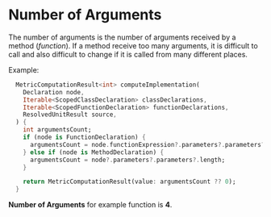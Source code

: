 # Number of Arguments

The number of arguments is the number of arguments received by a method (_function_). If a method receive too many arguments, it is difficult to call and also difficult to change if it is called from many different places.

Example:

```dart
  MetricComputationResult<int> computeImplementation(
    Declaration node,
    Iterable<ScopedClassDeclaration> classDeclarations,
    Iterable<ScopedFunctionDeclaration> functionDeclarations,
    ResolvedUnitResult source,
  ) {
    int argumentsCount;
    if (node is FunctionDeclaration) {
      argumentsCount = node.functionExpression?.parameters?.parameters?.length;
    } else if (node is MethodDeclaration) {
      argumentsCount = node?.parameters?.parameters?.length;
    }

    return MetricComputationResult(value: argumentsCount ?? 0);
  }
```

**Number of Arguments** for example function is **4**.
